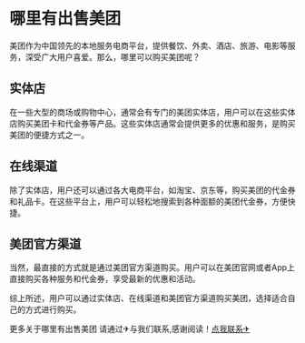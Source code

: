 # 哪里有出售美团

美团作为中国领先的本地服务电商平台，提供餐饮、外卖、酒店、旅游、电影等服务，深受广大用户喜爱。那么，哪里可以购买美团呢？

## 实体店

在一些大型的商场或购物中心，通常会有专门的美团实体店，用户可以在这些实体店购买美团卡和代金券等产品。这些实体店通常会提供更多的优惠和服务，是购买美团的便捷方式之一。

## 在线渠道

除了实体店，用户还可以通过各大电商平台，如淘宝、京东等，购买美团的代金券和礼品卡。在这些平台上，用户可以轻松地搜索到各种面额的美团代金券，方便快捷。

## 美团官方渠道

当然，最直接的方式就是通过美团官方渠道购买。用户可以在美团官网或者App上直接购买各种服务和代金券，享受最新的优惠和活动。

综上所述，用户可以通过实体店、在线渠道和美团官方渠道购买美团，选择适合自己的方式进行购买。

更多关于哪里有出售美团 请通过✈与我们联系,感谢阅读！[点我联系✈](https://my.G208.com)